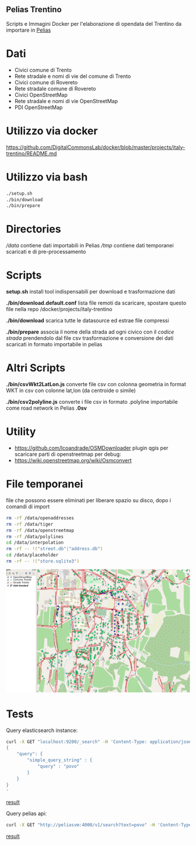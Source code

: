 
## Pelias Trentino

Scripts e Immagini Docker per l'elaborazione di opendata del Trentino da importare in [Pelias](https://github.com/pelias)

# Dati

* Civici comune di Trento
* Rete stradale e nomi di vie del comune di Trento
* Civici comune di Rovereto
* Rete stradale comune di Rovereto
* Civici OpenStreetMap
* Rete stradale e nomi di vie OpenStreetMap
* PDI OpenStreetMap


# Utilizzo via docker
https://github.com/DigitalCommonsLab/docker/blob/master/projects/italy-trentino/README.md


# Utilizzo via bash

```bash
./setup.sh
./bin/download
./bin/prepare
```

# Directories
*/data* contiene dati importabili in Pelias
*/tmp* contiene dati temporanei scaricati e di pre-processamento

# Scripts

**setup.sh**
install tool indispensabili per download e trasformazione dati

**./bin/download.default.conf**
lista file remoti da scaricare, spostare questo file nella repo /docker/projects/italy-trentino

**./bin/download**
scarica tutte le datasource ed estrae file compressi

**./bin/prepare**
associa il nome della strada ad ogni civico con il *codice strada* prendendolo dal file csv
trasformazione e conversione dei dati scaricati in formato importabile in pelias

# Altri Scripts

**./bin/csvWkt2LatLon.js**
converte file csv con colonna geometria in format WKT in csv con colonne lat,lon (da centroide o simile)

**./bin/csv2polyline.js**
converte i file csv in formato .polyline importabile come road network in Pelias **.0sv**

# Utility 

* https://github.com/lcoandrade/OSMDownloader
  plugin qgis per scaricare parti di openstreetmap per debug:
* https://wiki.openstreetmap.org/wiki/Osmconvert

# File temporanei
file che possono essere eliminati per liberare spazio su disco, dopo i comandi di import

```bash
rm -rf /data/openaddresses
rm -rf /data/tiger
rm -rf /data/openstreetmap
rm -rf /data/polylines
cd /data/interpolation
rm -rf -- !("street.db"|"address.db")
cd /data/placeholder
rm -rf -- !("store.sqlite3")
```

![Image](images/test_osm_comune.png)


# Tests

Query elasticsearch instance:
```bash
curl -X GET "localhost:9200/_search" -H 'Content-Type: application/json' -d'
{
    "query": {
        "simple_query_string" : {
            "query" : "povo"
        }
    }
}
'
```
[result](test/elastic_search_povo.json)

Query pelias api:
```bash
curl -X GET "http://peliasvm:4000/v1/search?text=povo" -H 'Content-Type: application/json'
```
[result](test/pelias_api_search_povo.json)